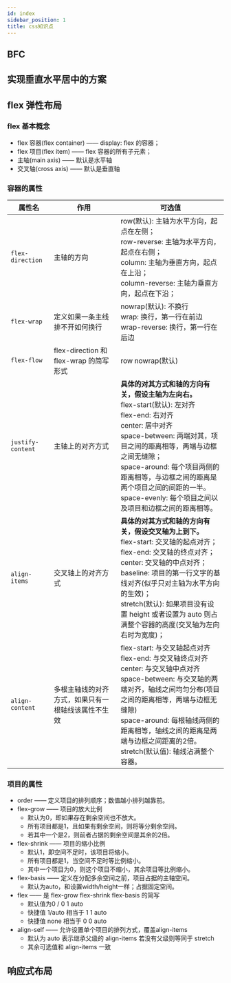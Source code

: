 ```yaml
---
id: index
sidebar_position: 1
title: css知识点
---
```


## BFC

## 实现垂直水平居中的方案

## flex 弹性布局
### flex 基本概念
- flex 容器(flex container) —— display: flex 的容器；
- flex 项目(flex item) —— flex 容器的所有子元素；
- 主轴(main axis) —— 默认是水平轴
- 交叉轴(cross axis) —— 默认是垂直轴

### 容器的属性
| 属性名 | 作用 | 可选值 |
| --- | --- | --- |
| `flex-direction` | 主轴的方向 | row(默认): 主轴为水平方向，起点在左侧；<br/>row-reverse: 主轴为水平方向，起点在右侧；<br/>column: 主轴为垂直方向，起点在上沿；<br/>column-reverse: 主轴为垂直方向，起点在下沿；|
| `flex-wrap` | 定义如果一条主线排不开如何换行 | nowrap(默认): 不换行<br/>wrap: 换行，第一行在前边<br/>wrap-reverse: 换行，第一行在后边 |
| `flex-flow` | flex-direction 和 flex-wrap 的简写形式 | row nowrap(默认) |
| `justify-content` | 主轴上的对齐方式 | **具体的对其方式和轴的方向有关，假设主轴为左向右。**<br/>flex-start(默认): 左对齐<br/>flex-end: 右对齐<br/>center: 居中对齐<br/>space-between: 两端对其，项目之间的距离相等，两端与边框之间无缝隙；<br/>space-around: 每个项目两侧的距离相等，与边框之间的距离是两个项目之间的间距的一半。<br/>space-evenly: 每个项目之间以及项目和边框之间的距离相等。 |
| `align-items` | 交叉轴上的对齐方式 | **具体的对其方式和轴的方向有关，假设交叉轴为上到下。**<br/>flex-start: 交叉轴的起点对齐；<br/>flex-end: 交叉轴的终点对齐；<br/>center: 交叉轴的中点对齐；<br/>baseline: 项目的第一行文字的基线对齐(似乎只对主轴为水平方向的生效)；<br/>stretch(默认): 如果项目没有设置 height 或者设置为 auto 则占满整个容器的高度(交叉轴为左向右时为宽度)；|
| `align-content` | 多根主轴线的对齐方式，如果只有一根轴线该属性不生效 | flex-start: 与交叉轴起点对齐<br/>flex-end: 与交叉轴终点对齐<br/>center: 与交叉轴中点对齐<br/>space-between: 与交叉轴的两端对齐，轴线之间均匀分布(项目之间的距离相等，两端与边框无缝隙)<br/>space-around: 每根轴线两侧的距离相等，轴线之间的距离是两端与边框之间距离的2倍。<br/>stretch(默认值): 轴线沾满整个容器。 |
### 项目的属性
- order —— 定义项目的排列顺序；数值越小排列越靠前。
- flex-grow —— 项目的放大比例
  - 默认为0，即如果存在剩余空间也不放大。
  - 所有项目都是1，且如果有剩余空间，则将等分剩余空间。
  - 若其中一个是2，则前者占据的剩余空间是其余的2倍。
- flex-shrink —— 项目的缩小比例
  - 默认1，即空间不足时，该项目将缩小。
  - 所有项目都是1，当空间不足时等比例缩小。
  - 其中一个项目为0，则这个项目不缩小，其余项目等比例缩小。
- flex-basis —— 定义在分配多余空间之前，项目占据的主轴空间。
  - 默认为auto，和设置width/height一样；占据固定空间。
- flex —— 是 flex-grow flex-shrink flex-basis 的简写
  - 默认值为0 / 0 1 auto
  - 快捷值 1/auto 相当于 1 1 auto
  - 快捷值 none 相当于 0 0 auto
- align-self —— 允许设置单个项目的排列方式，覆盖align-items
  - 默认为 auto 表示继承父级的 align-items 若没有父级则等同于 stretch
  - 其余可选值和 align-items 一致

## 响应式布局


